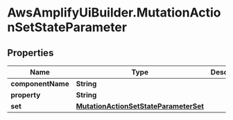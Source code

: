 # AwsAmplifyUiBuilder.MutationActionSetStateParameter

## Properties

Name | Type | Description | Notes
------------ | ------------- | ------------- | -------------
**componentName** | **String** |  | 
**property** | **String** |  | 
**set** | [**MutationActionSetStateParameterSet**](MutationActionSetStateParameterSet.md) |  | 


